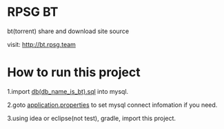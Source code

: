 # RPSG BT

bt(torrent) share and download site source

visit: http://bt.rpsg.team

# How to run this project

1.import [db(db_name_is_bt).sql](https://github.com/dingjibang/rpsg-bt/blob/master/db(db_name_is_bt).sql) into mysql.

2.goto [application.properties](https://github.com/dingjibang/rpsg-bt/blob/master/src/main/resources/application.properties) to set mysql connect infomation if you need.

3.using idea or eclipse(not test), gradle, import this project.


